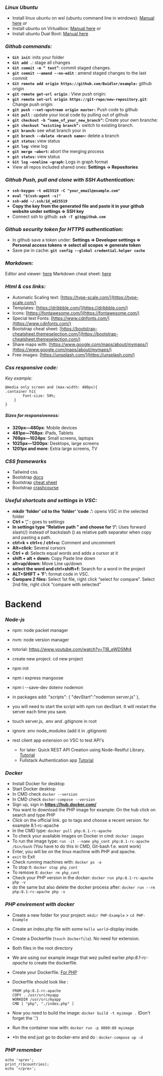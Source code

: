 ### *Linux Ubuntu*
- Install linux ubuntu on wsl (ubuntu command line in windows): [Manual here](https://ubuntu.com/tutorials/install-ubuntu-on-wsl2-on-windows-10#3-download-ubuntu )
*or*
- Install ubuntu on Virtualbox: [Manual here](https://www.geeksforgeeks.org/how-to-install-ubuntu-on-virtualbox/)
*or*
- Install ubuntu Dual Boot: [Manual here](https://www.freecodecamp.org/news/how-to-dual-boot-windows-10-and-ubuntu-linux-dual-booting-tutorial/)

### *Github commands:*
- **`Git init`**: inits your folder
- **`Git add .`**: stage all changes
- **`Git commit -m “ text”`**: commit staged changes.
- **`git commit --amend --no-edit`** : amend staged changes to the last commit
- **`Git remote add origin https://github.com/Buidlor/example:`** github origin
- **`git remote get-url origin`** : View push origin:
- **`git remote set-url origin https://git-repo/new-repository.git`**: Change push origin:  
- **`git push --set-upstream origin master:`** Push code to github
- **`Git pull`** : update your local code by pulling out of github
- **`git checkout -b “name_of_your_new_branch”`:** Create your own branche: 
- **`git checkout “existing branch”:`** switch to existing branch.
- **`git branch`:** see what branch your in
- **`git branch --delete <branch name>`:** delete a branch
- **`git status`:** view status
- **`git log`:** view log
- **`git merge –abort`:** abort the merging process
- **`git status`:** view status 
- **`Git log –oneline –graph`:** Logs in graph format
- View all repos included shared ones: **Settings -> Repositories**

### *Github Push, pull and clone with SSH Authentication:*
- **`ssh-keygen -t ed25519 -C "your_email@example.com"`**
- **`eval "$(ssh-agent -s)"`**
- **`ssh-add ~/.ssh/id_ed25519`**
- **Copy the key from the generated file and paste it in your github website under settings => SSH key**
- Connect ssh to github: **`ssh -T git@github.com`**

### *Github security token for HTTPS authentication:*

- In github save a token under: **Settings => Developer settings => Personal access tokens => select all scopes => generate token**
- Save pw in cache: **`git config --global credential.helper cache`** 

### *Markdown:*
Editor and viewer: [here](https://dillinger.io/) 
Markdown cheat sheet: [here](https://cheatography.com/lucbpz/cheat-sheets/the-ultimate-markdown/) 

### *Html & css links:*
- Automatic Scaling text: [https://type-scale.com/](https://type-scale.com/) 
- Templates: [https://dribbble.com/](https://dribbble.com/)
- Icons: [https://fontawesome.com/](https://fontawesome.com/) 
- Special text Fonts: [https://www.cdnfonts.com/](https://www.cdnfonts.com/) 
- Bootstrap cheat sheet: [https://bootstrap-cheatsheet.themeselection.com/](https://bootstrap-cheatsheet.themeselection.com/)
- Share maps with: [https://www.google.com/maps/about/mymaps/](https://www.google.com/maps/about/mymaps/)
- Free images: [https://unsplash.com/](https://unsplash.com/)

### *Css responsive code:*
*Key example:* 
```
@media only screen and (max-width: 480px){
.container h1{
    	Font-size: 50%;
    }
}
````
##### *Sizes for responsiveness*:
- **320px—480px**: Mobile devices
- **481px—768px**: iPads, Tablets
- **769px—1024px**: Small screens, laptops
- **1025px—1200px**: Desktops, large screens
- **1201px and more**: Extra large screens, TV

### *CSS frameworks*
 - Tailwind css.
 - Bootstrap [docs](https://getbootstrap.com/docs/5.2/getting-started/introduction/)
 - Bootstrap [cheat sheet](https://bootstrap-cheatsheet.themeselection.com/)
 - Bootstrap [crashcourse](https://youtu.be/4sosXZsdy-s)


### *Useful shortcuts and settings in VSC:*
- **mkdir ‘folder’ cd to the ‘folder’ ‘code .’:** opens VSC in the selected folder
- **Ctrl + ‘,’ :** goes to settings
- **In settings type “Relative path ” and choose for ‘/’:** Uses forward slash(/) instead of backslash (\) as relative path separator when copy and pasting a path. 
- **ctrl+k + ctrl+c / ctrl+u:** Comment and uncomment
- **Alt+click:** Several cursors
- **Ctrl + d:** Selects equal words and adds a cursor at it
- **shift + alt + down:** Copy Paste line down 
- **alt+up/down:** Move Line up/down 
- **select the word and ctrl+shift+f:** Search for a word in the project
- **ALT+SHIFT + ’F’:** format code in VSC.
- **Compare 2 files:** 
 Select 1st file, right click “select for compare”.
 Select 2nd file, right click “compare with selected”
 
 
# Backend
 ### *Node-js*
 - npm: node packet manager
 - nvm: node version manager
 - totorial: https://www.youtube.com/watch?v=TlB_eWDSMt4
 - create new project. cd new project
  - npm init
  - npm i express mangoose
  - npm i --save-dev dotenv nodemon
  - in packages add: 
  "scripts": {
    "devStart":"nodemon server.js" 
  },
  - you will need to start the script with npm run devStart. It will restart the server each time you save.
  - touch server.js, .env and .gitignore in root
  - ignore .env node_modules (add it in .gitignore)
  - rest client app extension on VSC to test API's
  
    - for later: Quick REST API Creation using Node-Restful Library. [Tutorial]( https://hostadvice.com/how-to/how-to-create-rest-api-with-node-express-and-mongoose/#paragraph4)
    - Fullstack Authentication app [Tutorial](https://www.freecodecamp.org/news/how-to-build-a-fullstack-authentication-system-with-react-express-mongodb-heroku-and-netlify/) 
  
### *Docker*
- Install Docker for desktop
- Start Docker desktop
- In CMD check `docker --version`
- In CMD check `docker-compose --version`
- Sign up, sign in **https://hub.docker.com/**
- You want to download the PHP image for example: On the hub click on search and type PHP
- Click on the official link. go to tags and choose a recent version. for example 8.1-rc-apache
- In the CMD type: `docker pull php:8.1-rc-apache `
- To check your available images on Docker in cmd: `docker images`
- To run the image type: `run -it --name php_cont php:8.1-rc-apache /bin/bash` (You have to do this in CMD, Git-bash f.e. wont work)
- Enter, you will be on the linux machine with PHP and apache.
- `exit` to Exit
- Check running machines with: `docker ps -a`
- To stop it: `docker stop php_cont`
- To remove it: `docker rm php_cont`
- Check your PHP version in the docker: `docker run php:8.1-rc-apache php -v`
- do the same but also delete the docker process after: `docker run --rm php:8.1-rc-apache php -v`

### *PHP envirement with docker*
- Create a new folder for your project: `mkdir PHP-Example` > `cd PHP-Example`
- Create an index.php file with some `hello world`-display inside.
- Create a Dockerfile (`touch Dockerfile`). No need for extension.
- Both files in the root directory
- We are using our example image that wez pulled earlier *php:8.1-rc-apache* to create the dockerfile. 
- Create your Dockerfile. [For PHP](https://hub.docker.com/_/php)
- Dockerfile should look like : 
  ```
  FROM php:8.1-rc-apache
  COPY . /usr/src/myapp
  WORKDIR /usr/src/myapp
  CMD [ "php", "./index.php" ]
  ```
- Now you need to build the image: `docker build -t myimage .`  (Don't forget the '.')
- Run the container now with: `docker run -p 8080:80 myimage`

- *In the end just go to docker-env and do :  `docker-compose up -d ` 

### *PHP remember*

```
echo '<pre>';
print_r($countries);
echo '</pre>';
```






